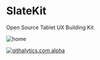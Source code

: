 SlateKit
========

Open Source Tablet UX Building Kit

![home](http://i.imgur.com/8H9LH9U.jpg)

[![githalytics.com alpha](https://cruel-carlota.pagodabox.com/fbf22fe6e291e9f9a1c76036c8766f5e "githalytics.com")](http://githalytics.com/penk/SlateKit)
